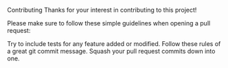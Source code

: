 Contributing
Thanks for your interest in contributing to this project!

Please make sure to follow these simple guidelines when opening a pull request:

Try to include tests for any feature added or modified.
Follow these rules of a great git commit message.
Squash your pull request commits down into one.
